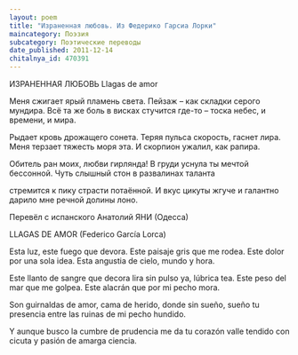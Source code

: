 ```yaml
---
layout: poem
title: "Израненная любовь. Из Федерико Гарсиа Лорки"
maincategory: Поэзия
subcategory: Поэтические переводы
date_published: 2011-12-14
chitalnya_id: 470391
---
```




ИЗРАНЕННАЯ ЛЮБОВЬ
Llagas de amor

Меня сжигает ярый пламень света.
Пейзаж – как складки серого мундира.
Всё та же боль в висках стучится где-то –
тоска небес, и времени, и мира.

Рыдает кровь дрожащего сонета.
Теряя пульса скорость, гаснет лира.
Меня терзает тяжесть моря эта.
И скорпион ужалил, как рапира.

Обитель ран моих, любви гирлянда!
В груди уснула ты мечтой бессонной.
Чуть слышный стон в развалинах таланта

стремится к пику страсти потаённой.
И вкус цикуты жгуче и галантно
дарило мне речной долины лоно.

Перевёл с испанского Анатолий ЯНИ (Одесса)

LLAGAS DE AMOR
(Federico Garc&#237;a Lorca)

Esta luz, este fuego que devora.
Este paisaje gris que me rodea.
Este dolor por una sola idea.
Esta angustia de cielo, mundo y hora.

Este llanto de sangre que decora
lira sin pulso ya, l&#250;brica tea.
Este peso del mar que me golpea.
Este alacr&#225;n que por mi pecho mora.

Son guirnaldas de amor, cama de herido,
donde sin sue&#241;o, sue&#241;o tu presencia
entre las ruinas de mi pecho hundido.

Y aunque busco la cumbre de prudencia
me da tu coraz&#243;n valle tendido
con cicuta y pasi&#243;n de amarga ciencia.






